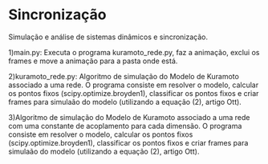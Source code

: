 # Sincronização
Simulação e análise de sistemas dinâmicos e sincronização.

1)main.py: Executa o programa kuramoto_rede.py, faz a animação, exclui os frames e move a animação para a pasta onde está.

2)kuramoto_rede.py: Algoritmo de simulação do Modelo de Kuramoto associado a uma rede. O programa consiste em resolver o modelo, calcular os pontos fixos (scipy.optimize.broyden1), classificar os pontos fixos e criar frames para simulaão do modelo (utilizando a equação (2), artigo Ott).

3)Algoritmo de simulação do Modelo de Kuramoto associado a uma rede com uma constante de acoplamento para cada dimensão. O programa consiste em resolver o modelo, calcular os pontos fixos (scipy.optimize.broyden1), classificar os pontos fixos e criar frames para simulaão do modelo (utilizando a equação (2), artigo Ott).
